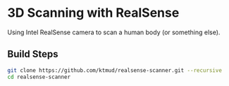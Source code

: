 # 3D Scanning with RealSense

Using Intel RealSense camera to scan a human body (or something else).

## Build Steps

```bash
git clone https://github.com/ktmud/realsense-scanner.git --recursive
cd realsense-scanner
```